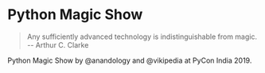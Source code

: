 # Python Magic Show

> Any sufficiently advanced technology is indistinguishable from magic.
--  Arthur C. Clarke

Python Magic Show by @anandology and @vikipedia at PyCon India 2019.


